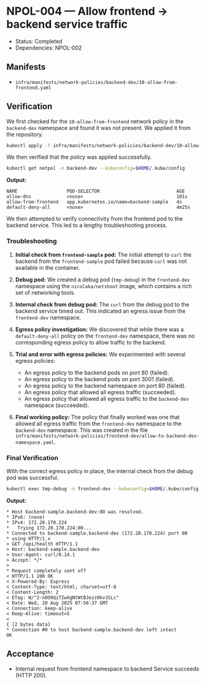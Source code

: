 # NPOL-004 — Allow frontend → backend service traffic

- Status: Completed
- Dependencies: NPOL-002

## Manifests

- `infra/manifests/network-policies/backend-dev/10-allow-from-frontend.yaml`

## Verification

We first checked for the `10-allow-from-frontend` network policy in the `backend-dev` namespace and found it was not present. We applied it from the repository.

```bash
kubectl apply -f infra/manifests/network-policies/backend-dev/10-allow-from-frontend.yaml --kubeconfig=$HOME/.kube/config
```

We then verified that the policy was applied successfully.

```bash
kubectl get netpol -n backend-dev --kubeconfig=$HOME/.kube/config
```

**Output:**

```
NAME                  POD-SELECTOR                            AGE
allow-dns             <none>                                  101s
allow-from-frontend   app.kubernetes.io/name=backend-sample   4s
default-deny-all      <none>                                  4m25s
```

We then attempted to verify connectivity from the frontend pod to the backend service. This led to a lengthy troubleshooting process.

### Troubleshooting

1.  **Initial check from `frontend-sample` pod:** The initial attempt to `curl` the backend from the `frontend-sample` pod failed because `curl` was not available in the container.

2.  **Debug pod:** We created a debug pod (`tmp-debug`) in the `frontend-dev` namespace using the `nicolaka/netshoot` image, which contains a rich set of networking tools.

3.  **Internal check from debug pod:** The `curl` from the debug pod to the backend service timed out. This indicated an egress issue from the `frontend-dev` namespace.

4.  **Egress policy investigation:** We discovered that while there was a `default-deny-all` policy on the `frontend-dev` namespace, there was no corresponding egress policy to allow traffic to the backend.

5.  **Trial and error with egress policies:** We experimented with several egress policies:

    - An egress policy to the backend pods on port 80 (failed).
    - An egress policy to the backend pods on port 3001 (failed).
    - An egress policy to the backend namespace on port 80 (failed).
    - An egress policy that allowed all egress traffic (succeeded).
    - An egress policy that allowed all egress traffic to the `backend-dev` namespace (succeeded).

6.  **Final working policy:** The policy that finally worked was one that allowed all egress traffic from the `frontend-dev` namespace to the `backend-dev` namespace. This was created in the file `infra/manifests/network-policies/frontend-dev/allow-to-backend-dev-namespace.yaml`.

### Final Verification

With the correct egress policy in place, the internal check from the debug pod was successful.

```bash
kubectl exec tmp-debug -n frontend-dev --kubeconfig=$HOME/.kube/config -- curl -sv http://backend-sample.backend-dev:80/api/health
```

**Output:**

```
* Host backend-sample.backend-dev:80 was resolved.
* IPv6: (none)
* IPv4: 172.20.170.224
*   Trying 172.20.170.224:80...
* Connected to backend-sample.backend-dev (172.20.170.224) port 80
* using HTTP/1.x
> GET /api/health HTTP/1.1
> Host: backend-sample.backend-dev
> User-Agent: curl/8.14.1
> Accept: */*
>
* Request completely sent off
< HTTP/1.1 200 OK
< X-Powered-By: Express
< Content-Type: text/html; charset=utf-8
< Content-Length: 2
< ETag: W/"2-nOO9QiTIwXgNtWtBJezz8kv3SLc"
< Date: Wed, 20 Aug 2025 07:56:37 GMT
< Connection: keep-alive
< Keep-Alive: timeout=5
<
{ [2 bytes data]
* Connection #0 to host backend-sample.backend-dev left intact
OK
```

## Acceptance

- Internal request from frontend namespace to backend Service succeeds (HTTP 200).
